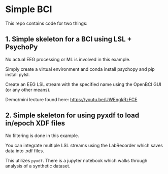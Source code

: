 # Simple BCI

This repo contains code for two things:

## 1. Simple skeleton for a BCI using LSL + PsychoPy
No actual EEG processing or ML is involved in this example.

Simply create a virtual environment and conda install psychopy and pip install pylsl.

Create an EEG LSL stream with the specified name using the OpenBCI GUI (or any other means).

Demo/mini lecture found here: https://youtu.be/UWEngkRzFCE

## 2. Simple skeleton for using pyxdf to load in/epoch XDF files
No filtering is done in this example.

You can integrate multiple LSL streams using the LabRecorder which saves data into .xdf files.

This utilizes `pyxdf`. There is a jupyter notebook which walks through analysis of a synthetic dataset.
